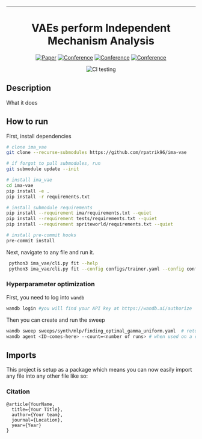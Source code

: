 ---

<div align="center">    
 
# VAEs perform Independent Mechanism Analysis   

[![Paper](http://img.shields.io/badge/paper-arxiv.1001.2234-B31B1B.svg)](https://www.nature.com/articles/nature14539)
[![Conference](http://img.shields.io/badge/NeurIPS-2019-4b44ce.svg)](https://papers.nips.cc/book/advances-in-neural-information-processing-systems-31-2018)
[![Conference](http://img.shields.io/badge/ICLR-2019-4b44ce.svg)](https://papers.nips.cc/book/advances-in-neural-information-processing-systems-31-2018)
[![Conference](http://img.shields.io/badge/AnyConference-year-4b44ce.svg)](https://papers.nips.cc/book/advances-in-neural-information-processing-systems-31-2018)  
<!--
ARXIV   
[![Paper](http://img.shields.io/badge/arxiv-math.co:1480.1111-B31B1B.svg)](https://www.nature.com/articles/nature14539)
-->
![CI testing](https://github.com/rpatrik96/ima-vae/workflows/CI%20testing/badge.svg?branch=master&event=push)


<!--  
Conference   
-->   
</div>
 
## Description   
What it does   

## How to run   
First, install dependencies   
```bash
# clone ima_vae   
git clone --recurse-submodules https://github.com/rpatrik96/ima-vae

# if forgot to pull submodules, run
git submodule update --init

# install ima_vae   
cd ima-vae
pip install -e .   
pip install -r requirements.txt

# install submodule requirements
pip install --requirement ima/requirements.txt --quiet
pip install --requirement tests/requirements.txt --quiet
pip install --requirement spriteworld/requirements.txt --quiet

# install pre-commit hooks
pre-commit install
 ```   
 Next, navigate to any file and run it.   
```bash
 python3 ima_vae/cli.py fit --help
 python3 ima_vae/cli.py fit --config configs/trainer.yaml --config configs/synth/moebius/moebius.yaml --config configs/synth/moebius/2d.yaml --model.prior=beta
```

### Hyperparameter optimization

First, you need to log into `wandb`
```bash
wandb login #you will find your API key at https://wandb.ai/authorize
```

Then you can create and run the sweep
```bash
wandb sweep sweeps/synth/mlp/finding_optimal_gamma_uniform.yaml  # returns sweep ID
wandb agent <ID-comes-here> --count=<number of runs> # when used on a cluster, set it to one and start multiple processes
```

## Imports
This project is setup as a package which means you can now easily import any file into any other file like so:



### Citation   
```
@article{YourName,
  title={Your Title},
  author={Your team},
  journal={Location},
  year={Year}
}
```   
